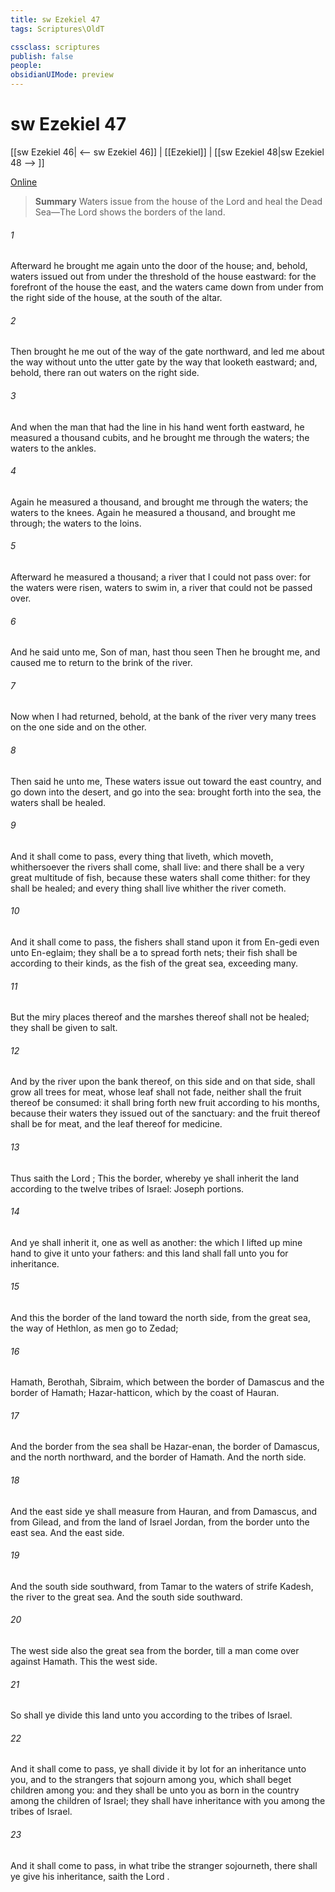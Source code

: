 ```yaml
---
title: sw Ezekiel 47
tags: Scriptures\OldT

cssclass: scriptures
publish: false
people:
obsidianUIMode: preview
---
```


# sw Ezekiel 47
[[sw Ezekiel 46| <-- sw Ezekiel 46]] | [[Ezekiel]] | [[sw Ezekiel 48|sw Ezekiel 48 --> ]]

[Online](https://churchofjesuschrist.org/study/scriptures/ot/ezek/47?lang=eng)

> __Summary__
Waters issue from the house of the Lord and heal the Dead Sea—The Lord shows the borders of the land.

###### 1 
Afterward he brought me again unto the door of the house; and, behold, waters issued out from under the threshold of the house eastward: for the forefront of the house  the east, and the waters came down from under from the right side of the house, at the south  of the altar.

###### 2 
Then brought he me out of the way of the gate northward, and led me about the way without unto the utter gate by the way that looketh eastward; and, behold, there ran out waters on the right side.

###### 3 
And when the man that had the line in his hand went forth eastward, he measured a thousand cubits, and he brought me through the waters; the waters  to the ankles.

###### 4 
Again he measured a thousand, and brought me through the waters; the waters  to the knees. Again he measured a thousand, and brought me through; the waters  to the loins.

###### 5 
Afterward he measured a thousand;  a river that I could not pass over: for the waters were risen, waters to swim in, a river that could not be passed over.

###### 6 
And he said unto me, Son of man, hast thou seen  Then he brought me, and caused me to return to the brink of the river.

###### 7 
Now when I had returned, behold, at the bank of the river  very many trees on the one side and on the other.

###### 8 
Then said he unto me, These waters issue out toward the east country, and go down into the desert, and go into the sea:  brought forth into the sea, the waters shall be healed.

###### 9 
And it shall come to pass,  every thing that liveth, which moveth, whithersoever the rivers shall come, shall live: and there shall be a very great multitude of fish, because these waters shall come thither: for they shall be healed; and every thing shall live whither the river cometh.

###### 10 
And it shall come to pass,  the fishers shall stand upon it from En-gedi even unto En-eglaim; they shall be a  to spread forth nets; their fish shall be according to their kinds, as the fish of the great sea, exceeding many.

###### 11 
But the miry places thereof and the marshes thereof shall not be healed; they shall be given to salt.

###### 12 
And by the river upon the bank thereof, on this side and on that side, shall grow all trees for meat, whose leaf shall not fade, neither shall the fruit thereof be consumed: it shall bring forth new fruit according to his months, because their waters they issued out of the sanctuary: and the fruit thereof shall be for meat, and the leaf thereof for medicine.

###### 13 
Thus saith the Lord ; This  the border, whereby ye shall inherit the land according to the twelve tribes of Israel: Joseph  portions.

###### 14 
And ye shall inherit it, one as well as another:  the which I lifted up mine hand to give it unto your fathers: and this land shall fall unto you for inheritance.

###### 15 
And this  the border of the land toward the north side, from the great sea, the way of Hethlon, as men go to Zedad;

###### 16 
Hamath, Berothah, Sibraim, which  between the border of Damascus and the border of Hamath; Hazar-hatticon, which  by the coast of Hauran.

###### 17 
And the border from the sea shall be Hazar-enan, the border of Damascus, and the north northward, and the border of Hamath. And  the north side.

###### 18 
And the east side ye shall measure from Hauran, and from Damascus, and from Gilead, and from the land of Israel  Jordan, from the border unto the east sea. And  the east side.

###### 19 
And the south side southward, from Tamar  to the waters of strife  Kadesh, the river to the great sea. And  the south side southward.

###### 20 
The west side also  the great sea from the border, till a man come over against Hamath. This  the west side.

###### 21 
So shall ye divide this land unto you according to the tribes of Israel.

###### 22 
And it shall come to pass,  ye shall divide it by lot for an inheritance unto you, and to the strangers that sojourn among you, which shall beget children among you: and they shall be unto you as born in the country among the children of Israel; they shall have inheritance with you among the tribes of Israel.

###### 23 
And it shall come to pass,  in what tribe the stranger sojourneth, there shall ye give  his inheritance, saith the Lord .

